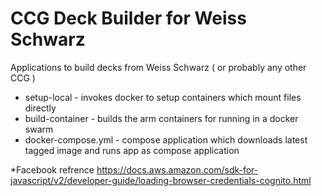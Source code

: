 # CCG Deck Builder for Weiss Schwarz

Applications to build decks from Weiss Schwarz ( or probably any other CCG )

- setup-local - invokes docker to setup containers which mount files directly
- build-container - builds the arm containers for running in a docker swarm
- docker-compose.yml - compose application which downloads latest tagged image and runs app as compose application

*Facebook refrence
https://docs.aws.amazon.com/sdk-for-javascript/v2/developer-guide/loading-browser-credentials-cognito.html
